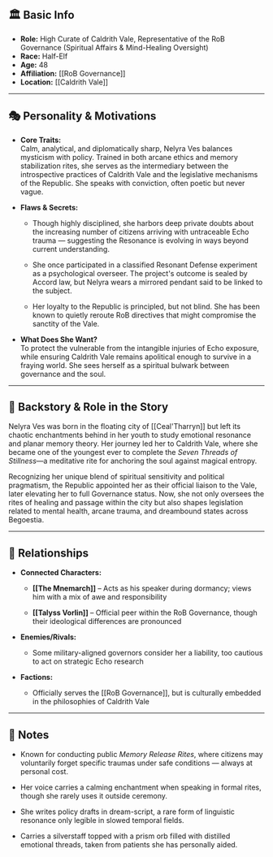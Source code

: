 ## 🏛️ Basic Info

- **Role:** High Curate of Caldrith Vale, Representative of the RoB Governance (Spiritual Affairs & Mind-Healing Oversight)
- **Race:** Half-Elf
- **Age:** 48
- **Affiliation:** [[RoB Governance]]
- **Location:** [[Caldrith Vale]]
    

---

## 🎭 Personality & Motivations

- **Core Traits:**  
    Calm, analytical, and diplomatically sharp, Nelyra Ves balances mysticism with policy. Trained in both arcane ethics and memory stabilization rites, she serves as the intermediary between the introspective practices of Caldrith Vale and the legislative mechanisms of the Republic. She speaks with conviction, often poetic but never vague.
    
- **Flaws & Secrets:**
    
    - Though highly disciplined, she harbors deep private doubts about the increasing number of citizens arriving with untraceable Echo trauma — suggesting the Resonance is evolving in ways beyond current understanding.
        
    - She once participated in a classified Resonant Defense experiment as a psychological overseer. The project's outcome is sealed by Accord law, but Nelyra wears a mirrored pendant said to be linked to the subject.
        
    - Her loyalty to the Republic is principled, but not blind. She has been known to quietly reroute RoB directives that might compromise the sanctity of the Vale.
        
- **What Does She Want?**  
    To protect the vulnerable from the intangible injuries of Echo exposure, while ensuring Caldrith Vale remains apolitical enough to survive in a fraying world. She sees herself as a spiritual bulwark between governance and the soul.
    

---

## 📖 Backstory & Role in the Story

Nelyra Ves was born in the floating city of [[Ceal'Tharryn]] but left its chaotic enchantments behind in her youth to study emotional resonance and planar memory theory. Her journey led her to Caldrith Vale, where she became one of the youngest ever to complete the _Seven Threads of Stillness_—a meditative rite for anchoring the soul against magical entropy.

Recognizing her unique blend of spiritual sensitivity and political pragmatism, the Republic appointed her as their official liaison to the Vale, later elevating her to full Governance status. Now, she not only oversees the rites of healing and passage within the city but also shapes legislation related to mental health, arcane trauma, and dreambound states across Begoestia.


---

## 🔗 Relationships

- **Connected Characters:**
    
    - **[[The Mnemarch]]** – Acts as his speaker during dormancy; views him with a mix of awe and responsibility
        
    - **[[Talyss Vorlin]]** – Official peer within the RoB Governance, though their ideological differences are pronounced
        
- **Enemies/Rivals:**
    
    - Some military-aligned governors consider her a liability, too cautious to act on strategic Echo research
        
- **Factions:**
    
    - Officially serves the [[RoB Governance]], but is culturally embedded in the philosophies of Caldrith Vale
        

---

## 📝 Notes

- Known for conducting public _Memory Release Rites_, where citizens may voluntarily forget specific traumas under safe conditions — always at personal cost.
    
- Her voice carries a calming enchantment when speaking in formal rites, though she rarely uses it outside ceremony.
    
- She writes policy drafts in dream-script, a rare form of linguistic resonance only legible in slowed temporal fields.
    
- Carries a silverstaff topped with a prism orb filled with distilled emotional threads, taken from patients she has personally aided.